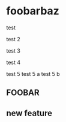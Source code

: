 # foobarbaz

test

test 2

test 3

test 4

test 5
    test 5 a
    test 5 b

## FOOBAR

## new feature
